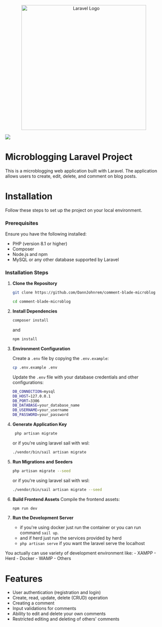 <p align="center"><a href="https://laravel.com" target="_blank"><img src="https://raw.githubusercontent.com/laravel/art/master/logo-lockup/5%20SVG/2%20CMYK/1%20Full%20Color/laravel-logolockup-cmyk-red.svg" width="400" alt="Laravel Logo"></a></p>

<img src="https://github.com/user-attachments/assets/5c5f59e3-e90e-4636-a6f1-c7563109203c">

# Microblogging Laravel Project

This is a microblogging web application built with Laravel. The application allows users to create, edit, delete, and comment on blog posts.

# Installation

Follow these steps to set up the project on your local environment.

### Prerequisites

Ensure you have the following installed:
- PHP (version 8.1 or higher)
- Composer
- Node.js and npm
- MySQL or any other database supported by Laravel

### Installation Steps

1. **Clone the Repository**
   ```bash
   git clone https://github.com/DannJohnrem/comment-blade-microblog
   ```
   ```bash
   cd comment-blade-microblog
   ```
2. **Install Dependencies**
   ```bash
   composer install
   ```
   and
   
   ```bash
   npm install
   ```
3. **Environment Configuration**

   Create a `.env` file by copying the `.env.example`:
   
   ```bash
   cp .env.example .env
   ```

   Update the `.env` file with your database credentials and other configurations:

    ```bash
    DB_CONNECTION=mysql
    DB_HOST=127.0.0.1
    DB_PORT=3306
    DB_DATABASE=your_database_name
    DB_USERNAME=your_username
    DB_PASSWORD=your_password
   ```
4. **Generate Application Key**

   ```bash
    php artisan migrate
    ```
    or if you're using laravel sail with wsl:

   ```bash
   ./vendor/bin/sail artisan migrate
   ```    

6. **Run Migrations and Seeders**
    ```bash
    php artisan migrate --seed
    ```
    or if you're using laravel sail with wsl:

   ```bash
   ./vendor/bin/sail artisan migrate --seed
   ```    

7. **Build Frontend Assets**
    Compile the frontend assets:
   
    ```bash
    npm run dev
    ```

9. **Run the Development Server**
   - if you're using docker just run the container or you can run command `sail up`.
   - and if herd just run the services provided by herd
   - `php artisan serve` if you want the laravel serve the localhost

  You actually can use variety of development environment like:
    - XAMPP
    - Herd
    - Docker
    - WAMP
    - Others

# Features
- User authentication (registration and login)
- Create, read, update, delete (CRUD) operation
- Creating a comment
- Input validations for comments
- Ability to edit and delete your own comments
- Restricted editing and deleting of others' comments

   

